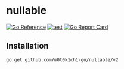 # nullable

[![Go Reference](https://pkg.go.dev/badge/github.com/m0t0k1ch1-go/nullable/v2.svg)](https://pkg.go.dev/github.com/m0t0k1ch1-go/nullable/v2)
[![test](https://github.com/m0t0k1ch1-go/nullable/actions/workflows/test.yaml/badge.svg)](https://github.com/m0t0k1ch1-go/nullable/actions/workflows/test.yaml)
[![Go Report Card](https://goreportcard.com/badge/github.com/m0t0k1ch1-go/nullable/v2)](https://goreportcard.com/report/github.com/m0t0k1ch1-go/nullable/v2)

## Installation

```
go get github.com/m0t0k1ch1-go/nullable/v2
```
